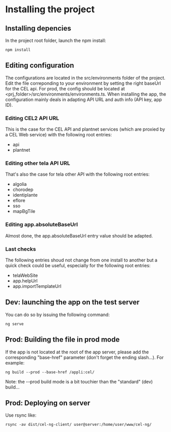 # Installing the project

## Installing depencies

In the project root folder, launch the npm install:

```
npm install
```


## Editing configuration


The configurations are located in the src/environments folder of the project. Edit the file correponding to your environment by setting the right baseUrl for the CEL api. For prod, the config should be located at <prj_folder>/src/environments/environments.ts. When installing the app, the configuration mainly deals in adapting API URL and auth info (API key, app ID).

### Editing CEL2 API URL

This is the case for the CEL API and plantnet services (which are proxied by a CEL Web service) with the following root entries:

* api
* plantnet

### Editing other tela API URL

That's also the case for tela other API with the following root entries:

* algolia
* chorodep
* identiplante
* eflore
* sso
* mapBgTile

### Editing app.absoluteBaseUrl

Almost done, the app.absoluteBaseUrl entry value should be adapted. 

### Last checks

The following entries shoud not change from one install to another but a quick check could be useful, especially for the following root entries:

* telaWebSite
* app.helpUrl
* app.importTemplateUrl

## Dev: launching the app on the test server

You can do so by issuing the following command:

```
ng serve
```

## Prod: Building the file in prod mode

If the app is not located at the root of the app server, please add the corresponding "base-href" parameter (don't forget the ending slash...). For example:

```
ng build --prod --base-href /appli:cel/
```

Note: the --prod build mode is a bit touchier than the "standard" (dev) build...

## Prod: Deploying on server

Use rsync like:
```
rsync -av dist/cel-ng-client/ user@server:/home/user/www/cel-ng/
```

